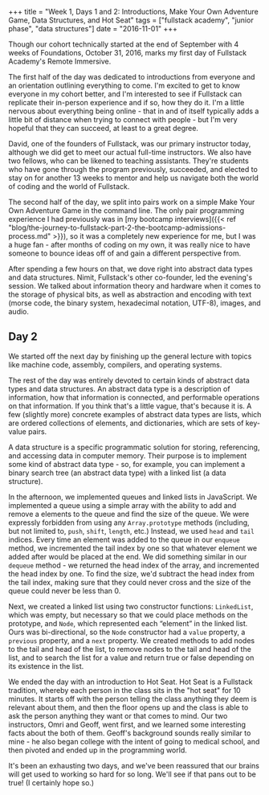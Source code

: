 +++
title = "Week 1, Days 1 and 2: Introductions, Make Your Own Adventure Game, Data Structures, and Hot Seat"
tags = ["fullstack academy", "junior phase", "data structures"]
date = "2016-11-01"
+++

Though our cohort technically started at the end of September with 4 weeks of Foundations, October 31, 2016, marks my first day of Fullstack Academy's Remote Immersive.

The first half of the day was dedicated to introductions from everyone and an orientation outlining everything to come. I'm excited to get to know everyone in my cohort better, and I'm interested to see if Fullstack can replicate their in-person experience and if so, how they do it. I'm a little nervous about everything being online - that in and of itself typically adds a little bit of distance when trying to connect with people - but I'm very hopeful that they can succeed, at least to a great degree.

David, one of the founders of Fullstack, was our primary instructor today, although we did get to meet our actual full-time instructors. We also have two fellows, who can be likened to teaching assistants. They're students who have gone through the program previously, succeeded, and elected to stay on for another 13 weeks to mentor and help us navigate both the world of coding and the world of Fullstack.

The second half of the day, we split into pairs work on a simple Make Your Own Adventure Game in the command line. The only pair programming experience I had previously was in [my bootcamp interviews]({{< ref "blog/the-journey-to-fullstack-part-2-the-bootcamp-admissions-process.md" >}}), so it was a completely new experience for me, but I was a huge fan - after months of coding on my own, it was really nice to have someone to bounce ideas off of and gain a different perspective from.

After spending a few hours on that, we dove right into abstract data types and data structures. Nimit, Fullstack's other co-founder, led the evening's session. We talked about information theory and hardware when it comes to the storage of physical bits, as well as abstraction and encoding with text (morse code, the binary system, hexadecimal notation, UTF-8), images, and audio.

## Day 2

We started off the next day by finishing up the general lecture with topics like machine code, assembly, compilers, and operating systems.

The rest of the day was entirely devoted to certain kinds of abstract data types and data structures. An abstract data type is a description of information, how that information is connected, and performable operations on that information. If you think that's a little vague, that's because it is. A few (slightly more) concrete examples of abstract data types are lists, which are ordered collections of elements, and dictionaries, which are sets of key-value pairs.

A data structure is a specific programmatic solution for storing, referencing, and accessing data in computer memory. Their purpose is to implement some kind of abstract data type - so, for example, you can implement a binary search tree (an abstract data type) with a linked list (a data structure).

In the afternoon, we implemented queues and linked lists in JavaScript. We implemented a queue using a simple array with the ability to add and remove a elements to the queue and find the size of the queue. We were expressly forbidden from using any `Array.prototype` methods (including, but not limited to, `push`, `shift`, `length`, etc.) Instead, we used `head` and `tail` indices. Every time an element was added to the queue in our `enqueue` method, we incremented the tail index by one so that whatever element we added after would be placed at the end. We did something similar in our `dequeue` method - we returned the head index of the array, and incremented the head index by one. To find the size, we'd subtract the head index from the tail index, making sure that they could never cross and the size of the queue could never be less than 0.

Next, we created a linked list using two constructor functions: `LinkedList`, which was empty, but necessary so that we could place methods on the prototype, and `Node`, which represented each “element” in the linked list. Ours was bi-directional, so the `Node` constructor had a `value` property, a `previous` property, and a `next` property. We created methods to add nodes to the tail and head of the list, to remove nodes to the tail and head of the list, and to search the list for a value and return true or false depending on its existence in the list.

We ended the day with an introduction to Hot Seat. Hot Seat is a Fullstack tradition, whereby each person in the class sits in the "hot seat" for 10 minutes. It starts off with the person telling the class anything they deem is relevant about them, and then the floor opens up and the class is able to ask the person anything they want or that comes to mind. Our two instructors, Omri and Geoff, went first, and we learned some interesting facts about the both of them. Geoff's background sounds really similar to mine - he also began college with the intent of going to medical school, and then pivoted and ended up in the programming world.

It's been an exhausting two days, and we've been reassured that our brains will get used to working so hard for so long. We'll see if that pans out to be true! (I certainly hope so.)
